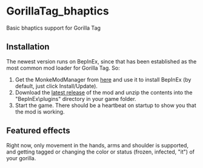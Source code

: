 # GorillaTag_bhaptics
Basic bhaptics support for Gorilla Tag

## Installation

The newest version runs on BepInEx, since that has been established as the most common mod loader for Gorilla Tag. So:

1. Get the MonkeModManager from [here](https://github.com/BzzzThe18th/MonkeModManager) and use it to install BepInEx (by default, just click Install/Update).
2. Download the [latest release](https://github.com/floh-bhaptics/GorillaTag_bhaptics/releases/latest/download/GorillaTag_bhaptics.zip) of the mod and unzip the contents into the "BepInEx\plugins\" directory in your game folder.
3. Start the game. There should be a heartbeat on startup to show you that the mod is working.

## Featured effects

Right now, only movement in the hands, arms and shoulder is supported, and getting tagged or changing the color or status (frozen, infected, "it") of your gorilla.
